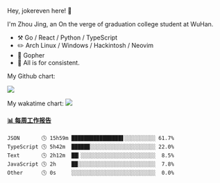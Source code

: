 Hey, jokereven here! 👋

I'm Zhou Jing, an On the verge of graduation college student at WuHan.

-   :hammer_and_pick: Go / React / Python / TypeScript
-   :pencil2: Arch Linux / Windows / Hackintosh / Neovim
-   :seedling: Gopher
-   :thought_balloon: All is for consistent.

My Github chart:

![](https://ghchart.rshah.org/JonnieWayy)

My wakatime chart:
![](https://wakatime.com/share/@jokereven/1679dc82-4bf9-4b63-9203-390d608503de.png)

<!-- waka-box start -->
#### <a href="https://gist.github.com/9f8118785e2d128d746db5f61b0e0a2a" target="_blank">📊 每周工作报告</a>
```text
JSON       🕓 15h59m ████████████████▋░░░░░░░░░░ 61.7%
TypeScript 🕓 5h42m  █████▉░░░░░░░░░░░░░░░░░░░░░ 22.0%
Text       🕓 2h12m  ██▎░░░░░░░░░░░░░░░░░░░░░░░░  8.5%
JavaScript 🕓 2h     ██░░░░░░░░░░░░░░░░░░░░░░░░░  7.8%
Other      🕓 0s     ░░░░░░░░░░░░░░░░░░░░░░░░░░░  0.0%
```
<!-- Powered by https://github.com/journey-ad/waka-box-go . -->
<!-- waka-box end -->
